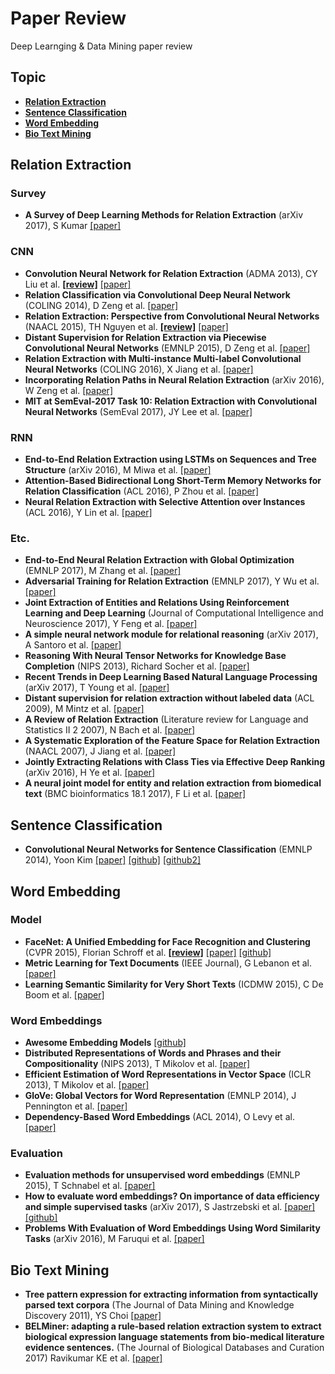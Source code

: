 # Paper Review
Deep Learnging & Data Mining paper review


## Topic

* **[Relation Extraction](#relation-extraction)**
* **[Sentence Classification](#sentence-classification)**
* **[Word Embedding](#word-embedding)**
* **[Bio Text Mining](#bio-text-mining)**


## Relation Extraction
### Survey
* **A Survey of Deep Learning Methods for Relation Extraction** (arXiv 2017), S Kumar [[paper]](https://arxiv.org/abs/1705.03645)

### CNN
* **Convolution Neural Network for Relation Extraction** (ADMA 2013), CY Liu et al. **[[review]](/relation_extraction/Relation_Neural_Network_for_Relation_Extraction.md)** [[paper]](https://link.springer.com/chapter/10.1007/978-3-642-53917-6_21)
* **Relation Classification via Convolutional Deep Neural Network** (COLING 2014), D Zeng et al. [[paper]](http://www.aclweb.org/anthology/C14-1220)
* **Relation Extraction: Perspective from Convolutional Neural Networks** (NAACL 2015), TH Nguyen et al. **[[review]](/relation_extraction/Relation_Extraction-Perspective_from_Convolutional_Neural_Networks.md)** [[paper]](http://www.cs.nyu.edu/~thien/pubs/vector15.pdf)
* **Distant Supervision for Relation Extraction via Piecewise Convolutional Neural Networks** (EMNLP 2015), D Zeng et al. [[paper]](http://www.emnlp2015.org/proceedings/EMNLP/pdf/EMNLP203.pdf)
* **Relation Extraction with Multi-instance Multi-label Convolutional Neural Networks** (COLING 2016), X Jiang et al. [[paper]](https://pdfs.semanticscholar.org/8731/369a707046f3f8dd463d1fd107de31d40a24.pdf)
* **Incorporating Relation Paths in Neural Relation Extraction** (arXiv 2016), W Zeng et al. [[paper]](https://arxiv.org/abs/1609.07479)
* **MIT at SemEval-2017 Task 10: Relation Extraction with Convolutional Neural Networks** (SemEval 2017), JY Lee et al. [[paper]](https://aclanthology.info/pdf/S/S17/S17-2171.pdf)

### RNN
* **End-to-End Relation Extraction using LSTMs on Sequences and Tree Structure** (arXiv 2016), M Miwa et al. [[paper]](https://arxiv.org/abs/1601.00770)
* **Attention-Based Bidirectional Long Short-Term Memory Networks for Relation Classification** (ACL 2016), P Zhou et al. [[paper]](http://anthology.aclweb.org/P16-2034)
* **Neural Relation Extraction with Selective Attention over Instances** (ACL 2016), Y Lin et al. [[paper]](http://www.aclweb.org/anthology/P16-1200)

### Etc.
* **End-to-End Neural Relation Extraction with Global Optimization** (EMNLP 2017), M Zhang et al. [[paper]](https://pdfs.semanticscholar.org/0359/cde335fadcfe6f3407722c1a8cc620d0fe8c.pdf)
* **Adversarial Training for Relation Extraction** (EMNLP 2017), Y Wu et al. [[paper]](https://people.eecs.berkeley.edu/~russell/papers/emnlp17-relation.pdf)
* **Joint Extraction of Entities and Relations Using Reinforcement Learning and Deep Learning** (Journal of Computational Intelligence and Neuroscience 2017), Y Feng et al. [[paper]](https://www.hindawi.com/journals/cin/2017/7643065/)
* **A simple neural network module for relational reasoning** (arXiv 2017), A Santoro et al. [[paper]](https://arxiv.org/abs/1706.01427)
* **Reasoning With Neural Tensor Networks for Knowledge Base Completion** (NIPS 2013), Richard Socher et al. [[paper]](https://papers.nips.cc/paper/5028-reasoning-with-neural-tensor-networks-for-knowledge-base-completion.pdf)
* **Recent Trends in Deep Learning Based Natural Language Processing** (arXiv 2017), T Young et al. [[paper]](https://arxiv.org/abs/1708.02709)
* **Distant supervision for relation extraction without labeled data** (ACL 2009), M Mintz et al. [[paper]](https://web.stanford.edu/~jurafsky/mintz.pdf)
* **A Review of Relation Extraction** (Literature review for Language and Statistics II 2 2007), N Bach et al. [[paper]](http://www.cs.cmu.edu/~nbach/papers/A-survey-on-Relation-Extraction.pdf)
* **A Systematic Exploration of the Feature Space for Relation Extraction** (NAACL 2007), J Jiang et al. [[paper]](http://sifaka.cs.uiuc.edu/czhai/pub/hlt07-rel.pdf)
* **Jointly Extracting Relations with Class Ties via Effective Deep Ranking** (arXiv 2016), H Ye et al. [[paper]](https://arxiv.org/abs/1612.07602)
* **A neural joint model for entity and relation extraction from biomedical text** (BMC bioinformatics 18.1 2017), F Li et al. [[paper]](https://bmcbioinformatics.biomedcentral.com/articles/10.1186/s12859-017-1609-9)



## Sentence Classification
* **Convolutional Neural Networks for Sentence Classification** (EMNLP 2014), Yoon Kim [[paper]](http://www.aclweb.org/anthology/D14-1181) [[github]](https://github.com/yoonkim/CNN_sentence) [[github2]](https://github.com/dennybritz/cnn-text-classification-tf)


## Word Embedding
### Model
* **FaceNet: A Unified Embedding for Face Recognition and Clustering** (CVPR 2015), Florian Schroff et al. **[[review]](/metric_learning/FaceNet-A_Unified_Embedding_for_Face_Recognition_and_Clustering.md)** [[paper]](https://arxiv.org/abs/1503.03832) [[github]](https://github.com/davidsandberg/facenet)
* **Metric Learning for Text Documents** (IEEE Journal), G Lebanon et al. [[paper]](http://ieeexplore.ieee.org/document/1597108)
* **Learning Semantic Similarity for Very Short Texts** (ICDMW 2015), C De Boom et al. [[paper]](https://arxiv.org/abs/1512.00765)

### Word Embeddings
* **Awesome Embedding Models** [[github]](https://github.com/Hironsan/awesome-embedding-models)
* **Distributed Representations of Words and Phrases and their Compositionality** (NIPS 2013), T Mikolov et al. [[paper]](https://papers.nips.cc/paper/5021-distributed-representations-of-words-and-phrases-and-their-compositionality.pdf)
* **Efficient Estimation of Word Representations in Vector Space** (ICLR 2013), T Mikolov et al. [[paper]](https://arxiv.org/pdf/1301.3781.pdf)
* **GloVe: Global Vectors for Word Representation** (EMNLP 2014), J Pennington et al. [[paper]](https://nlp.stanford.edu/pubs/glove.pdf)
* **Dependency-Based Word Embeddings** (ACL 2014), O Levy et al. [[paper]](http://www.aclweb.org/anthology/P14-2050)

### Evaluation
* **Evaluation methods for unsupervised word embeddings** (EMNLP 2015), T Schnabel et al. [[paper]](http://www.aclweb.org/anthology/D15-1036)
* **How to evaluate word embeddings? On importance of data efficiency and simple supervised tasks** (arXiv 2017), S Jastrzebski et al. [[paper]](https://arxiv.org/pdf/1702.02170.pdf)	[[github]](https://github.com/kudkudak/word-embeddings-benchmarks)
* **Problems With Evaluation of Word Embeddings Using Word Similarity Tasks** (arXiv 2016), M Faruqui et al. [[paper]](https://aclweb.org/anthology/W/W16/W16-2506.pdf)


## Bio Text Mining
* **Tree pattern expression for extracting information from syntactically parsed text corpora** (The Journal of Data Mining and Knowledge Discovery 2011), YS Choi [[paper]](https://link.springer.com/article/10.1007/s10618-010-0184-8)
* **BELMiner: adapting a rule-based relation extraction system to extract biological expression language statements from bio-medical literature evidence sentences.** (The Journal of Biological Databases and Curation 2017) Ravikumar KE et al. [[paper]](https://www.ncbi.nlm.nih.gov/pubmed/28365720)
